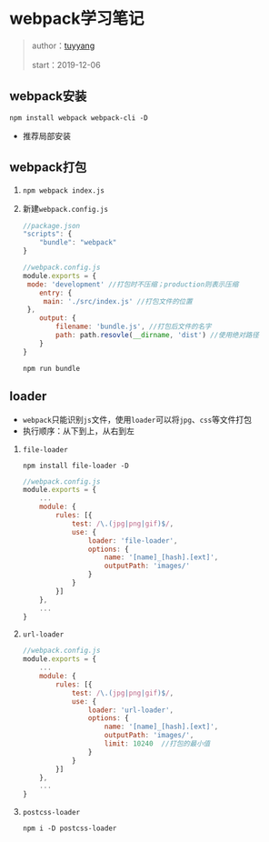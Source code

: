 # webpack学习笔记

>author：[tuyyang](https://github.com/tuyyang/webpack-lesson)
>
>start：2019-12-06

## webpack安装

```
npm install webpack webpack-cli -D
```

* 推荐局部安装

## webpack打包

1. ```
   npm webpack index.js
   ```

2. 新建`webpack.config.js`

   ```js
   //package.json
   "scripts": {
       "bundle": "webpack"
   }
   
   //webpack.config.js
   module.exports = {
   	mode: 'development' //打包时不压缩；production则表示压缩
       entry: {
       	main: './src/index.js' //打包文件的位置
   	},
       output: {
           filename: 'bundle.js', //打包后文件的名字
           path: path.resovle(__dirname, 'dist') //使用绝对路径
       }
   }
   ```

   ```
   npm run bundle
   ```



## loader

* `webpack`只能识别`js`文件，使用`loader`可以将`jpg`、`css`等文件打包
* 执行顺序：从下到上，从右到左

1. `file-loader`

   ```
   npm install file-loader -D
   ```

   

   ```js
   //webpack.config.js
   module.exports = {
       ...
       module: {
           rules: [{
               test: /\.(jpg|png|gif)$/,
               use: {
                   loader: 'file-loader',
                   options: {
                       name: '[name]_[hash].[ext]',
                       outputPath: 'images/'
                   }
               }
           }]
       },
       ...
   }
   ```

2. `url-loader`

   ```js
   //webpack.config.js
   module.exports = {
       ...
       module: {
           rules: [{
               test: /\.(jpg|png|gif)$/,
               use: {
                   loader: 'url-loader',
                   options: {
                       name: '[name]_[hash].[ext]',
                       outputPath: 'images/',
                       limit: 10240  //打包的最小值
                   }
               }
           }]
       },
       ...
   }
   ```

3. `postcss-loader`

   ```
   npm i -D postcss-loader
   ```

   